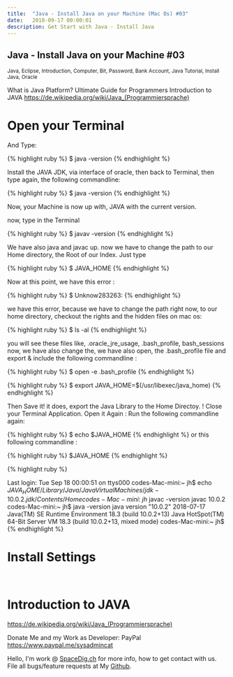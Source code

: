 ```yaml
---
title:  "Java - Install Java on your Machine (Mac Os) #03"
date:   2018-09-17 00:00:01
description: Get Start with Java - Install Java
---
```

<h2 id="this-post-is-the-last-of-a-series-of-posts-in-which-i-write-about-the-observable-type-in-the-first-post-we-went-ahead-writing-an-observable-from-scratch-in-order-to-fully-understand-it-we-then-explored-how-to-create-observables-from-values-arrays-dom-events-and-promises-this-time-well-focus-on-compositions-by-rewriting-some-basic-composition-operators">
Java - Install Java on your Machine #03</h2>

<small>Java, Eclipse, Introduction, Computer, Bit, Password, Bank Account, Java Tutorial, Install Java, Oracle</small>

What is Java Platform? Ultimate Guide for Programmers
Introduction to JAVA
<a href="https://de.wikipedia.org/wiki/Java_(Programmiersprache)">https://de.wikipedia.org/wiki/Java_(Programmiersprache) </a>


<h1>Open your Terminal</h1>

And Type: 

{% highlight ruby %}
$ java -version 
{% endhighlight %}


Install the JAVA JDK, via interface of oracle, then back to Terminal, 
then type again, the following commandline: 


{% highlight ruby %}
$ java -version 
{% endhighlight %}

Now, your Machine is now up with, JAVA with the current version. 

now, type in the Terminal 

{% highlight ruby %}
$ javav -version
{% endhighlight %}

 We have also java and javac up. now we have to change the path to our Home directory, the Root of our Index. Just type  

 {% highlight ruby %}
$ JAVA_HOME
{% endhighlight %}

Now at this point, we have this error : 


{% highlight ruby %}
$ Unknow283263: 
{% endhighlight %}

we have this error, because we have to change the path right now, to our home directory, checkout the rights and the hidden files on mac os: 

{% highlight ruby %}
$ ls -al
{% endhighlight %}

you will see these files like, .oracle_jre_usage, .bash_profile, bash_sessions 
now, we have also change the, we have also open, the .bash_profile file and export & include the following commandline : 


{% highlight ruby %}
$ open -e .bash_profile 
{% endhighlight %}


{% highlight ruby %}
$ export JAVA_HOME=$(/usr/libexec/java_home)
{% endhighlight %}

Then Save it! 
it does, export the Java Library to the Home Directoy. !
Close your Terminal Application. Open it Again : 
Run the following commandline again: 


{% highlight ruby %}
$ echo $JAVA_HOME
{% endhighlight %}
or this following commandline : 

{% highlight ruby %}
$JAVA_HOME
{% endhighlight %}


{% highlight ruby %}

Last login: Tue Sep 18 00:00:51 on ttys000
codes-Mac-mini:~ jh$ echo $JAVA_HOME
/Library/Java/JavaVirtualMachines/jdk-10.0.2.jdk/Contents/Home
codes-Mac-mini:~ jh$ javac -version
javac 10.0.2
codes-Mac-mini:~ jh$ java -version
java version "10.0.2" 2018-07-17
Java(TM) SE Runtime Environment 18.3 (build 10.0.2+13)
Java HotSpot(TM) 64-Bit Server VM 18.3 (build 10.0.2+13, mixed mode)
codes-Mac-mini:~ jh$
{% endhighlight %}


<h1>Install Settings</h1>


<img class="card-img-top" src="https://spaceg.github.io/assets/images/java.png" alt="">

<img class="card-img-top" src="https://spaceg.github.io/assets/images/java_01.png" alt="">

<img class="card-img-top" src="https://spaceg.github.io/assets/images/java_02.png" alt="">
<img class="card-img-top" src="https://spaceg.github.io/assets/images/java_04.png" alt="">
<img class="card-img-top" src="https://spaceg.github.io/assets/images/java_05.png" alt="">






<h1>Introduction to JAVA</h1>
<a href="https://de.wikipedia.org/wiki/Java_(Programmiersprache)">https://de.wikipedia.org/wiki/Java_(Programmiersprache) </a>




Donate Me and my Work as Developer: PayPal <a href="https://www.paypal.me/sysadmincat">https://www.paypal.me/sysadmincat </a>


 Hello, I'm work @ [SpaceDig.ch][spacedig] for more info, how to get contact with us. File all bugs/feature requests at My  [Github][jekyll-gh].

[jekyll-gh]: https://github.com/spaceg
[spacedig]:    http://spacedig.ch
